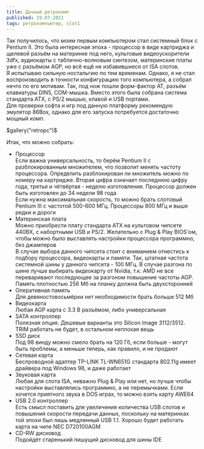 ```yaml
---
title: Дачный ретрокомп
published: 19.07.2021
tags: ретрокомпьютер, slot1
---
```


Так получилось, что моим первым компьютером стал системный блок с Pentium II. Это была интересная эпоха - процессор в виде картриджа и щелевой разъём на материнке под него, культовые видеоускорители 3dfx, аудиокарты с таблично-волновым синтезом, материнские платы уже с разъёмом AGP, но всё ещё не избавившиеся от ISA слотов.  
Я испытываю сильную ностальгию по тем временам. Однако, я не стал воспроизводить в точности конфигурацию того компьютера, а собрал нечто по его мотивам. Так, под нож пошли форм-фактор AT, разъём клавиатуры DIN5, COM-мышка. Вместо этого была собрана система стандарта ATX, с PS/2 мышью, клавой и USB портами.  
Для проверки софта и игр под данную платформу рекомендую эмулятор 86Box, однако для его запуска потребуется достаточно мощный комп.

$gallery("retropc")$

Итак, что можно собрать:

- Процессор  
Если важна универсальность, то берём Pentium II с разблокированным множителем, что позволит менять частоту процессора. Определить разблокирован ли множитель можно по номеру на картридже. Вторая цифра означает последнюю цифру года, третья и чётвёртая - неделю изготовления. Процессор должен быть изготовлен до 34 недели 98 года  
Если нужна максимальная скорость, то можно брать слотовый Pentium III с частотой 500-600 МГц. Процессоры 800 МГц и выше редки и дороги
- Материнская плата  
Можно приобрести плату стандарта ATX на культовом чипсете 440BX, с набортными USB и PS/2. Желательно с Plug & Play BIOS'ом, чтобы можно было выставлять настройки процессора программно, без джамперов  
В случае выбора данного чипсета стоит с вниманием отнестись к подбору процессора, видеокарты и памяти. Так, штатная частота системной шины у данного чипсета - 100 МГц. В случае разгона по шине лучше выбирать видеокарту от Nvidia, т.к. AMD не все переваривают последующее за разгоном повышение частоты AGP. Память плотностью 256 Мб на планку должна быть двухсторонней
- Оперативная память  
Для девяностовосьмёрки нет необходимости брать больше 512 Мб
- Видеокарта  
Любая AGP карта с 3.3 В разъёмом, либо универсальная
- SATA контроллер  
Полезная опция. Дешевые варианты это Silicon Image 3112/3512. TRIM работать не будет, в остальном неплохая вещь
- SSD диск  
Под 98 винду можно смело брать на 120 Гб, если больше - могут быть проблемы, а меньше теперь, как правило, и не продают
- Сетевая карта  
Беспроводной адаптер TP-LINK TL-WN651G стандарта 802.11g имеет драйвера под Windows 98, и даже работает
- Звуковая карта  
Любая для слота ISA, неважно Plug & Play или нет, но лучше чтобы настройки выставлялись программно, а не перемычками. Если хочется приятного звука в DOS играх, то можно взять карту AWE64
- USB 2.0 контроллер  
Есть смысл поставить для увеличения количества USB слотов и повышения скорости передачи данных, поскольку на материнках той эпохи был лишь медленный USB 1.1. Хорошо будет работать карта на чипе NEC D720100AGM
- CD-RW дисковод  
Подойдёт старенький пишущий дисковод для шины IDE
